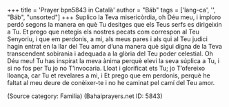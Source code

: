 +++
title = 'Prayer bpn5843 in Català'
author = "Báb"
tags = ['lang-ca', '', "Báb", "unsorted"]
+++
Suplico la Teva misericòrdia, oh Déu meu, i imploro perdó segons la manera en què Tu desitges que els Teus serfs es dirigeixin a Tu. Et prego que netegis els nostres pecats com correspon al Teu Senyoriu, i que em perdonis, a mi, als meus pares i als qui al Teu judici hagin entrat en la llar del Teu amor d’una manera què sigui digna de la Teva transcendent sobirania i adequada a la glòria del Teu poder celestial.
Oh Déu meu! Tu has inspirat la meva ànima perquè elevi la seva súplica a Tu, i si no fos per Tu jo no T’invocaria. Lloat i glorificat ets Tu; jo T’ofereixo lloança, car Tu et revelares a mi, i Et prego que em perdonis, perquè he faltat al meu deure de conèixer-te i no he caminat pel camí del Teu amor.

(Source category: Familia)
(Bahaiprayers.net ID: 5843)
